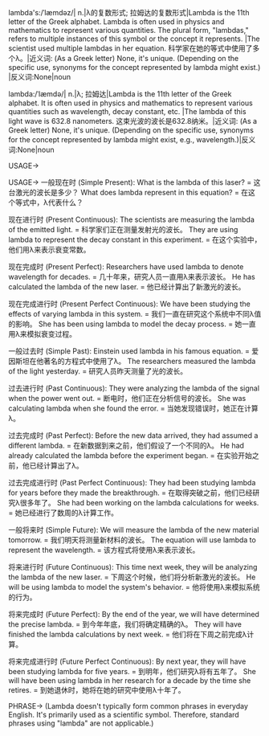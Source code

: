 lambda's:/ˈlæmdəz/| n.|λ的复数形式; 拉姆达的复数形式|Lambda is the 11th letter of the Greek alphabet.  Lambda is often used in physics and mathematics to represent various quantities. The plural form, "lambdas," refers to multiple instances of this symbol or the concept it represents. |The scientist used multiple lambdas in her equation.  科学家在她的等式中使用了多个λ。|近义词: (As a Greek letter) None, it's unique.  (Depending on the specific use, synonyms for the concept represented by lambda might exist.) |反义词:None|noun


lambda:/ˈlæmdə/| n.|λ; 拉姆达|Lambda is the 11th letter of the Greek alphabet.  It is often used in physics and mathematics to represent various quantities such as wavelength, decay constant, etc. |The lambda of this light wave is 632.8 nanometers.  这束光波的波长是632.8纳米。|近义词: (As a Greek letter) None, it's unique.  (Depending on the specific use, synonyms for the concept represented by lambda might exist, e.g., wavelength.)|反义词:None|noun


USAGE->

USAGE->
一般现在时 (Simple Present):
What is the lambda of this laser? =  这台激光的波长是多少？
What does lambda represent in this equation? =  在这个等式中，λ代表什么？

现在进行时 (Present Continuous):
The scientists are measuring the lambda of the emitted light. = 科学家们正在测量发射光的波长。
They are using lambda to represent the decay constant in this experiment. =  在这个实验中，他们用λ来表示衰变常数。

现在完成时 (Present Perfect):
Researchers have used lambda to denote wavelength for decades. =  几十年来，研究人员一直用λ来表示波长。
He has calculated the lambda of the new laser. =  他已经计算出了新激光的波长。

现在完成进行时 (Present Perfect Continuous):
We have been studying the effects of varying lambda in this system. = 我们一直在研究这个系统中不同λ值的影响。
She has been using lambda to model the decay process. = 她一直用λ来模拟衰变过程。

一般过去时 (Simple Past):
Einstein used lambda in his famous equation. = 爱因斯坦在他著名的方程式中使用了λ。
The researchers measured the lambda of the light yesterday. = 研究人员昨天测量了光的波长。

过去进行时 (Past Continuous):
They were analyzing the lambda of the signal when the power went out. =  断电时，他们正在分析信号的波长。
She was calculating lambda when she found the error. = 当她发现错误时，她正在计算λ。

过去完成时 (Past Perfect):
Before the new data arrived, they had assumed a different lambda. = 在新数据到来之前，他们假设了一个不同的λ。
He had already calculated the lambda before the experiment began. = 在实验开始之前，他已经计算出了λ。

过去完成进行时 (Past Perfect Continuous):
They had been studying lambda for years before they made the breakthrough. = 在取得突破之前，他们已经研究λ很多年了。
She had been working on the lambda calculations for weeks. = 她已经进行了数周的λ计算工作。

一般将来时 (Simple Future):
We will measure the lambda of the new material tomorrow. = 我们明天将测量新材料的波长。
The equation will use lambda to represent the wavelength. =  该方程式将使用λ来表示波长。

将来进行时 (Future Continuous):
This time next week, they will be analyzing the lambda of the new laser. =  下周这个时候，他们将分析新激光的波长。
He will be using lambda to model the system's behavior. = 他将使用λ来模拟系统的行为。

将来完成时 (Future Perfect):
By the end of the year, we will have determined the precise lambda. = 到今年年底，我们将确定精确的λ。
They will have finished the lambda calculations by next week. =  他们将在下周之前完成λ计算。

将来完成进行时 (Future Perfect Continuous):
By next year, they will have been studying lambda for five years. = 到明年，他们研究λ将有五年了。
She will have been using lambda in her research for a decade by the time she retires. = 到她退休时，她将在她的研究中使用λ十年了。


PHRASE->
(Lambda doesn't typically form common phrases in everyday English.  It's primarily used as a scientific symbol.  Therefore, standard phrases using "lambda" are not applicable.)
